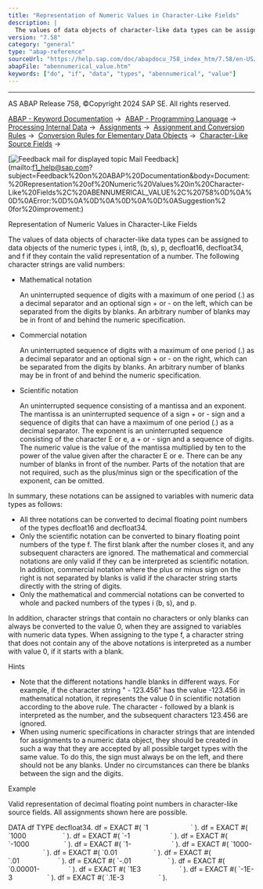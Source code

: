 ```yaml
---
title: "Representation of Numeric Values in Character-Like Fields"
description: |
  The values of data objects of character-like data types can be assigned to data objects of the numeric types i, int8, (b, s), p, decfloat16, decfloat34, and f if they contain the valid representation of a number. The following character strings are valid numbers: -   Mathematical notation An uninter
version: "7.58"
category: "general"
type: "abap-reference"
sourceUrl: "https://help.sap.com/doc/abapdocu_758_index_htm/7.58/en-US/abennumerical_value.htm"
abapFile: "abennumerical_value.htm"
keywords: ["do", "if", "data", "types", "abennumerical", "value"]
---
```


* * *

AS ABAP Release 758, ©Copyright 2024 SAP SE. All rights reserved.

[ABAP - Keyword Documentation](https://help.sap.com/doc/abapdocu_758_index_htm/7.58/en-US/abenabap.htm) →  [ABAP - Programming Language](https://help.sap.com/doc/abapdocu_758_index_htm/7.58/en-US/abenabap_reference.htm) →  [Processing Internal Data](https://help.sap.com/doc/abapdocu_758_index_htm/7.58/en-US/abenabap_data_working.htm) →  [Assignments](https://help.sap.com/doc/abapdocu_758_index_htm/7.58/en-US/abenvalue_assignments.htm) →  [Assignment and Conversion Rules](https://help.sap.com/doc/abapdocu_758_index_htm/7.58/en-US/abenconversion_rules.htm) →  [Conversion Rules for Elementary Data Objects](https://help.sap.com/doc/abapdocu_758_index_htm/7.58/en-US/abenconversion_elementary.htm) →  [Character-Like Source Fields](https://help.sap.com/doc/abapdocu_758_index_htm/7.58/en-US/abencharacter_source_fields.htm) → 

 [![](Mail.gif?object=Mail.gif "Feedback mail for displayed topic") Mail Feedback](mailto:f1_help@sap.com?subject=Feedback%20on%20ABAP%20Documentation&body=Document:%20Representation%20of%20Numeric%20Values%20in%20Character-Like%20Fields%2C%20ABENNUMERICAL_VALUE%2C%20758%0D%0A%0D%0AError:%0D%0A%0D%0A%0D%0A%0D%0ASuggestion%2
0for%20improvement:)

Representation of Numeric Values in Character-Like Fields

The values of data objects of character-like data types can be assigned to data objects of the numeric types i, int8, (b, s), p, decfloat16, decfloat34, and f if they contain the valid representation of a number. The following character strings are valid numbers:

-   Mathematical notation
    
    An uninterrupted sequence of digits with a maximum of one period (.) as a decimal separator and an optional sign + or \- on the left, which can be separated from the digits by blanks. An arbitrary number of blanks may be in front of and behind the numeric specification.
    
-   Commercial notation
    
    An uninterrupted sequence of digits with a maximum of one period (.) as a decimal separator and an optional sign + or \- on the right, which can be separated from the digits by blanks. An arbitrary number of blanks may be in front of and behind the numeric specification.
    
-   Scientific notation
    
    An uninterrupted sequence consisting of a mantissa and an exponent. The mantissa is an uninterrupted sequence of a sign + or \- sign and a sequence of digits that can have a maximum of one period (.) as a decimal separator. The exponent is an uninterrupted sequence consisting of the character E or e, a + or \- sign and a sequence of digits. The numeric value is the value of the mantissa multiplied by ten to the power of the value given after the character E or e. There can be any number of blanks in front of the number. Parts of the notation that are not required, such as the plus/minus sign or the specification of the exponent, can be omitted.
    

In summary, these notations can be assigned to variables with numeric data types as follows:

-   All three notations can be converted to decimal floating point numbers of the types decfloat16 and decfloat34.
-   Only the scientific notation can be converted to binary floating point numbers of the type f. The first blank after the number closes it, and any subsequent characters are ignored. The mathematical and commercial notations are only valid if they can be interpreted as scientific notation. In addition, commercial notation where the plus or minus sign on the right is not separated by blanks is valid if the character string starts directly with the string of digits.
-   Only the mathematical and commercial notations can be converted to whole and packed numbers of the types i (b, s), and p.

In addition, character strings that contain no characters or only blanks can always be converted to the value 0, when they are assigned to variables with numeric data types. When assigning to the type f, a character string that does not contain any of the above notations is interpreted as a number with value 0, if it starts with a blank.

Hints

-   Note that the different notations handle blanks in different ways. For example, if the character string " - 123.456" has the value -123.456 in mathematical notation, it represents the value 0 in scientific notation according to the above rule. The character \- followed by a blank is interpreted as the number, and the subsequent characters 123.456 are ignored.
-   When using numeric specifications in character strings that are intended for assignments to a numeric data object, they should be created in such a way that they are accepted by all possible target types with the same value. To do this, the sign must always be on the left, and there should not be any blanks. Under no circumstances can there be blanks between the sign and the digits.

Example

Valid representation of decimal floating point numbers in character-like source fields. All assignments shown here are possible.

DATA df TYPE decfloat34.
df = EXACT #( \`1                      \` ).
df = EXACT #( \`1000                   \` ).
df = EXACT #( \`-1                     \` ).
df = EXACT #( \`-1000                  \` ).
df = EXACT #( \`1-                     \` ).
df = EXACT #( \`1000-                  \` ).
df = EXACT #( \`0.01                   \` ).
df = EXACT #( \`.01                    \` ).
df = EXACT #( \`-.01                   \` ).
df = EXACT #( \`0.00001-               \` ).
df = EXACT #( \`1E3                    \` ).
df = EXACT #( \`-1E-3                  \` ).
df = EXACT #( \`.1E-3                  \` ).